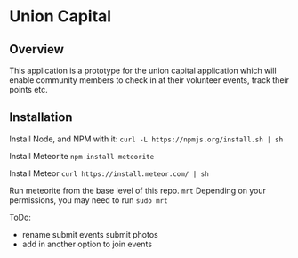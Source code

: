 # Union Capital
## Overview
This application is a prototype for the union capital application which will enable community members to check in at their volunteer events, track their points
etc.  

## Installation

Install Node, and NPM with it:
`curl -L https://npmjs.org/install.sh | sh`

Install Meteorite
`npm install meteorite`

Install Meteor
`curl https://install.meteor.com/ | sh`

Run meteorite from the base level of this repo.
`mrt` Depending on your permissions, you may need to run `sudo mrt`


ToDo:

- rename submit events submit photos
- add in another option to join events
